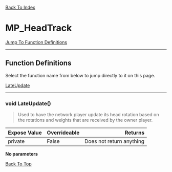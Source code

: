 [Back To Index](../../index.md)

# MP_HeadTrack

[Jump To Function Definitions](#functions-definitions)<br/>

--------------------------------------------------------
## Function Definitions<a name="functions-definitions"></a>

Select the function name from below to jump directly to it on this page.

[LateUpdate](#LateUpdate)<br>

------------------
 ### void LateUpdate()<a name="LateUpdate"></a>
>   Used to have the network player update its head rotation based on the rotations and weights that are received by the owner player. 

| Expose Value | Overrideable | Returns |
|:---|:---|---:|
|private|False|Does not return anything|

**No parameters**

[Back To Top](#)

